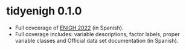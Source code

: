 # tidyenigh 0.1.0

* Full covcerage of [ENIGH 2022](https://www.inegi.org.mx/programas/enigh/nc/2022/) (in Spanish).
* Full coverage includes: variable descriptions, factor labels, proper 
  variable classes and Official data set documentation (in Spanish).
